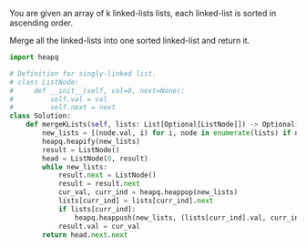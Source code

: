 You are given an array of k linked-lists lists, each linked-list is sorted in ascending order.

Merge all the linked-lists into one sorted linked-list and return it.

```Python
import heapq

# Definition for singly-linked list.
# class ListNode:
#     def __init__(self, val=0, next=None):
#         self.val = val
#         self.next = next
class Solution:
    def mergeKLists(self, lists: List[Optional[ListNode]]) -> Optional[ListNode]:
        new_lists = [(node.val, i) for i, node in enumerate(lists) if node]
        heapq.heapify(new_lists)
        result = ListNode()
        head = ListNode(0, result)
        while new_lists:
            result.next = ListNode()
            result = result.next
            cur_val, curr_ind = heapq.heappop(new_lists)
            lists[curr_ind] = lists[curr_ind].next
            if lists[curr_ind]:
                heapq.heappush(new_lists, (lists[curr_ind].val, curr_ind))
            result.val = cur_val
        return head.next.next
```
